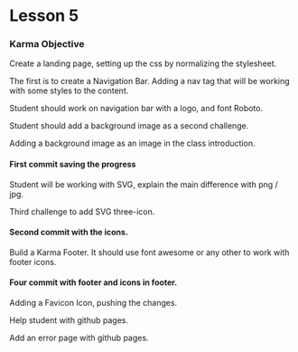 # Lesson 5

### Karma Objective

Create a landing page, setting up the css by normalizing the stylesheet.

The first is to create a Navigation Bar. Adding a nav tag that will be working with some styles to the content.

Student should work on navigation bar with a logo, and font Roboto.

Student should add a background image as a second challenge.

Adding a background image as an image in the class introduction.

#### First commit saving the progress

Student will be working with SVG, explain the main difference with png / jpg.

Third challenge to add SVG three-icon.

#### Second commit with the icons.

Build a Karma Footer. It should use font awesome or any other to work with footer icons.

#### Four commit with footer and icons in footer.

Adding a Favicon Icon, pushing the changes.

Help student with github pages.

Add an error page with github pages.
